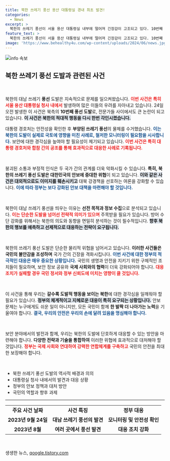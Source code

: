 ```yaml
---
title: 북한 쓰레기 풍선 용산 대통령실 경내 최초 발견!
categories:
  - News
excerpt: >
  북한의 쓰레기 풍선이 서울 용산 대통령실 내부에 떨어져 긴장감이 고조되고 있다. 10번째 도발로 드러난 이번 사건은 군 당국의 철저한 검출 결과에도 불구하고, 불안 요소로 작용할 전망이다. 클릭하여 상세 내용을 확인하세요!
feature_text: >
  북한의 쓰레기 풍선이 서울 용산 대통령실 내부에 떨어져 긴장감이 고조되고 있다. 10번째 도발로 드러난 이번 사건은 군 당국의 철저한 검출 결과에도 불구하고, 불안 요소로 작용할 전망이다. 클릭하여 상세 내용을 확인하세요!
image: 'https://www.behealthy4u.com/wp-content/uploads/2024/06/news.jpg'
---
```


<p><img src="https://www.behealthy4u.com/wp-content/uploads/2024/06/news.jpg" alt="info 속보" /></p>

<h2 data-ke-size="size26">북한 쓰레기 풍선 도발과 관련된 사건</h2>

<p data-ke-size="size16">&nbsp;</p>

<p>북한의 대남 쓰레기 <b>풍선</b> 도발은 지속적으로 문제를 일으켜왔습니다. <b><span style="color: #ee2323;">이번 사건은 특히 서울 용산 대통령실 청사 내에서</span></b> 발생하여 많은 이들의 우려를 자아내고 있습니다. 24일 오전 발생한 이 사건은 북측의 <b>10번째 풍선 도발</b>로, 전문가들 사이에서도 큰 논란이 되고 있습니다. <b><span style="background-color: #21538527;">이 사건은 북한의 적대적 행동을 다시 한번 각인시켰습니다.</span></b> </p>

<p>대통령 경호처는 안전성을 확인한 후 <b>부양된 쓰레기 풍선</b>의 물체를 수거했습니다. <b><span style="color: #1a5490;">이는 북한의 도발이 실제로 국토에 영향을 미친 사례로, 철저한 모니터링이 필요함을 시사합니다.</span></b> 보안에 대한 경각심을 높여야 할 필요성이 제기되고 있습니다. <b><span style="color: #ee2323;">이번 사건은 특히 대통령 경호처와 합참 간의 공조를 통해 효과적으로 대응한 사례로 기록됩니다.</span></b> </p>

<p data-ke-size="size16">&nbsp;</p>

<p>붕괴된 소통과 부정적 인식은 두 국가 간의 관계를 더욱 악화시킬 수 있습니다. <b>특히, 북한의 쓰레기 풍선 도발은 대한민국의 안보에 중대한 위협</b>이 되고 있습니다. <b><span style="background-color: #21538527;">이와 같은 사건은 대외적으로도 이미지를 훼손시키고</span></b> 대북 강경책을 선호하는 여론을 강화할 수 있습니다. <b><span style="color: #1a5490;">이에 따라 정부는 보다 강화된 안보 대책을 마련해야 할 것입니다.</span></b> </p>

<p data-ke-size="size16">&nbsp;</p>

<p>북한이 대남 쓰레기 풍선을 띄우는 이유는 <b>선전 목적과 정보 수집</b>으로 분석되고 있습니다. <b><span style="color: #ee2323;">이는 단순한 도발을 넘어선 전략적 의미가 있으며</span></b> 주목받을 필요가 있습니다. 방어 수단 강화를 위해서는 북한의 의도와 동향을 면밀히 분석하는 것이 필수적입니다. <b><span style="background-color: #21538527;">향후 북한의 행보를 예측하고 선제적으로 대응하는 전략이 요구됩니다.</span></b> </p>

<p data-ke-size="size16">&nbsp;</p>

<p>북한의 쓰레기 풍선 도발은 단순한 물리적 위협을 넘어서고 있습니다. <b>이러한 사건들은 국민의 불안감을 조성하며</b> 국가 간의 긴장을 격화시킵니다. <b><span style="color: #1a5490;">이번 사건에 대한 정부의 적극적인 대응은 매우 중요한 상황입니다.</span></b> 국민의 생명과 안전을 지키기 위한 구체적인 조치들이 필요하며, 보안 정보 공유와 <b>국제 사회와의 협력</b>이 더욱 강화되어야 합니다. <b><span style="color: #ee2323;">대응 조치가 실패할 경우 국민 정서와 정부 신뢰도에 미치는 영향이 클 것입니다.</span></b> </p>

<p data-ke-size="size16">&nbsp;</p>

<p>이 사건을 통해 우리는 <b>갈수록 도발적 행동을 보이는 북한</b>에 대한 경각심을 일깨워야 할 필요가 있습니다. <b><span style="background-color: #21538527;">정부의 체계적이고 지혜로운 대응이 특히 요구되는 상황입니다.</span></b> 안보 문제는 누구에게도 쉬운 일이 아니지만, 모든 국민이 함께 <b>한 발짝 더 나아가는 노력</b>을 기울여야 합니다. <b><span style="color: #1a5490;">결국, 우리의 안전은 우리의 손에 달려 있음을 명심해야 합니다.</span></b> </p>

<p data-ke-size="size16">&nbsp;</p>

<p>보안 분야에서의 발전과 함께, 우리는 북한의 도발에 단호하게 대응할 수 있는 방안을 마련해야 합니다. <b>다양한 전략과 기술을 통합하여</b> 이러한 위협에 효과적으로 대처해야 할 것입니다. <b><span style="color: #ee2323;">정부는 국제 사회와 연대하여 강력한 연합체계를 구축하고</span></b> 국민의 안전을 최대한 보장해야 합니다. </p>

<p data-ke-size="size16">&nbsp;</p>



<ul>
  <li>북한 쓰레기 풍선 도발의 역사적 배경과 의의</li>
  <li>대통령실 청사 내에서의 발견과 대응 상황</li>
  <li>정부의 안보 정책과 대처 방안</li>
  <li>국민의 역할과 향후 과제</li>
</ul>

<hr>

<table>
  <tr>
    <td style="text-align: center; height: 17px;"><b>주요 사건 날짜</b></td>
    <td style="text-align: center; height: 17px;"><b>사건 특징</b></td>
    <td style="text-align: center; height: 17px;"><b>정부 대응</b></td>
  </tr>
  <tr>
    <td style="text-align: center; height: 17px;"><b>2023년 9월 24일</b></td>
    <td style="text-align: center; height: 17px;"><b>대남 쓰레기 풍선의 발견</b></td>
    <td style="text-align: center; height: 17px;"><b>모니터링 및 안전성 확인</b></td>
  </tr>
  <tr>
    <td style="text-align: center; height: 17px;"><b>2023년 8월</b></td>
    <td style="text-align: center; height: 17px;"><b>여러 곳에서 풍선 발견</b></td>
    <td style="text-align: center; height: 17px;"><b>대응 조치 강화</b></td>
  </tr>
</table>



<p data-ke-size="size16">&nbsp;</p>
생생한 뉴스, <a href="https://qoogle.tistory.com" rel="dofollow">qoogle.tistory.com</a>


